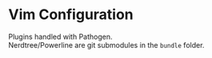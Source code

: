 # Vim Configuration

Plugins handled with Pathogen.  
Nerdtree/Powerline are git submodules in the `bundle` folder.  
